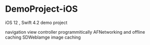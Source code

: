 # DemoProject-iOS

iOS 12 , Swift 4.2 demo project

navigation view controller programmitically 
AFNetworking and offline caching
SDWebIamge image caching
